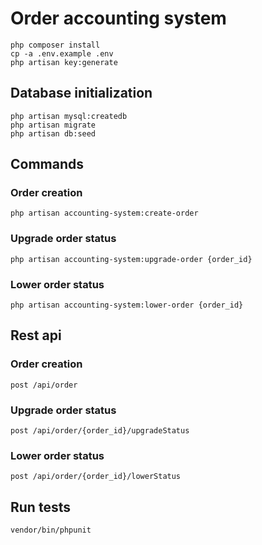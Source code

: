 # Order accounting system

```shell script
php composer install
cp -a .env.example .env
php artisan key:generate
```

## Database initialization

```shell script
php artisan mysql:createdb
php artisan migrate
php artisan db:seed
```

## Commands

### Order creation

```shell script
php artisan accounting-system:create-order
```

### Upgrade order status

```shell script
php artisan accounting-system:upgrade-order {order_id}
```

### Lower order status

```shell script
php artisan accounting-system:lower-order {order_id}
```

## Rest api

### Order creation

```
post /api/order
```

### Upgrade order status

```
post /api/order/{order_id}/upgradeStatus
```

### Lower order status

```
post /api/order/{order_id}/lowerStatus
```

## Run tests

```shell script
vendor/bin/phpunit
```
